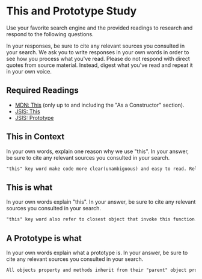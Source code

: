 # This and Prototype Study

Use your favorite search engine and the provided readings to research and
respond to the following questions.

In your responses, be sure to cite any relevant sources you consulted in your
search. We ask you to write responses in your own words in order to see how you
process what you've read. Please do not respond with direct quotes from source
material. Instead, digest what you've read and repeat it in your own voice.

## Required Readings

-   [MDN: This](https://developer.mozilla.org/en-US/docs/Web/JavaScript/Reference/Operators/this)
(only up to and including the "As a Constructor" section).
-   [JSIS: This](http://javascriptissexy.com/understand-javascripts-this-with-clarity-and-master-it/)
-   [JSIS: Prototype](http://javascriptissexy.com/javascript-prototype-in-plain-detailed-language/)

## This in Context

In your own words, explain one reason why we use "this". In your answer, be
sure to cite any relevant sources you consulted in your search.

```md
"this" key word make code more clear(unambiguous) and easy to read. Relevant source: [JSIS: This](http://javascriptissexy.com/understand-javascripts-this-with-clarity-and-master-it/)
```

## This is what

In your own words explain "this".  In your answer, be
sure to cite any relevant sources you consulted in your search.

```md
"this" key word also refer to closest object that invoke this function. Relevant source: [JSIS: This](http://javascriptissexy.com/understand-javascripts-this-with-clarity-and-master-it/)
```

## A Prototype is what

In your own words explain what a prototype is.  In your answer, be
sure to cite any relevant sources you consulted in your search.

```md
All objects property and methods inherit from their "parent" object property. This "parent" object is prototype.  Reference source: [JSIS: Prototype](http://javascriptissexy.com/javascript-prototype-in-plain-detailed-language/)
```
